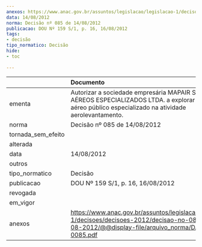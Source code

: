 ```yaml
---
anexos: https://www.anac.gov.br/assuntos/legislacao/legislacao-1/decisoes/decisoes-2012/decisao-no-085-de-14-08-2012/@@display-file/arquivo_norma/DA2012-0085.pdf
data: 14/08/2012
norma: Decisão nº 085 de 14/08/2012
publicacao: DOU Nº 159 S/1, p. 16, 16/08/2012
tags:
- decisão
tipo_normatico: Decisão
hide: 
- toc 
 
---
```


|                    | Documento                                                                                                                                                  |
|:-------------------|:-----------------------------------------------------------------------------------------------------------------------------------------------------------|
| ementa             | Autorizar a sociedade empresária MAPAIR SERVIÇOS AÉREOS ESPECIALIZADOS LTDA. a explorar serviço aéreo público especializado na atividade aerolevantamento. |
| norma              | Decisão nº 085 de 14/08/2012                                                                                                                               |
| tornada_sem_efeito |                                                                                                                                                            |
| alterada           |                                                                                                                                                            |
| data               | 14/08/2012                                                                                                                                                 |
| outros             |                                                                                                                                                            |
| tipo_normatico     | Decisão                                                                                                                                                    |
| publicacao         | DOU Nº 159 S/1, p. 16, 16/08/2012                                                                                                                          |
| revogada           |                                                                                                                                                            |
| em_vigor           |                                                                                                                                                            |
| anexos             | https://www.anac.gov.br/assuntos/legislacao/legislacao-1/decisoes/decisoes-2012/decisao-no-085-de-14-08-2012/@@display-file/arquivo_norma/DA2012-0085.pdf  |